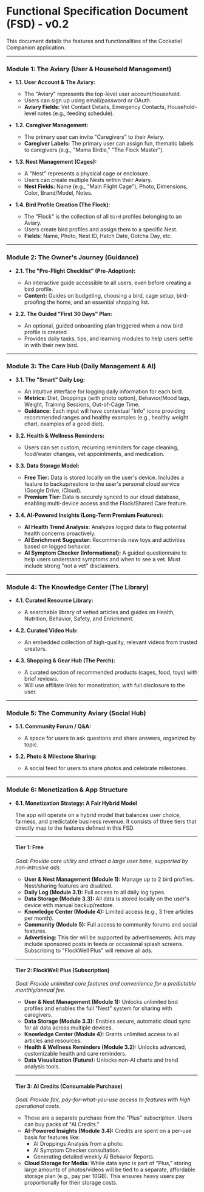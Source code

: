 # Functional Specification Document (FSD) - v0.2

This document details the features and functionalities of the Cockatiel Companion application.

---

### Module 1: The Aviary (User & Household Management)

*   **1.1. User Account & The Aviary:**
    *   The "Aviary" represents the top-level user account/household.
    *   Users can sign up using email/password or OAuth.
    *   **Aviary Fields:** Vet Contact Details, Emergency Contacts, Household-level notes (e.g., feeding schedule).

*   **1.2. Caregiver Management:**
    *   The primary user can invite "Caregivers" to their Aviary.
    *   **Caregiver Labels:** The primary user can assign fun, thematic labels to caregivers (e.g., "Mama Birdie," "The Flock Master").

*   **1.3. Nest Management (Cages):**
    *   A "Nest" represents a physical cage or enclosure.
    *   Users can create multiple Nests within their Aviary.
    *   **Nest Fields:** Name (e.g., "Main Flight Cage"), Photo, Dimensions, Color, Brand/Model, Notes.

*   **1.4. Bird Profile Creation (The Flock):**
    *   The "Flock" is the collection of all `Bird` profiles belonging to an Aviary.
    *   Users create bird profiles and assign them to a specific Nest.
    *   **Fields:** Name, Photo, Nest ID, Hatch Date, Gotcha Day, etc.

---

### Module 2: The Owner's Journey (Guidance)

*   **2.1. The "Pre-Flight Checklist" (Pre-Adoption):**
    *   An interactive guide accessible to all users, even before creating a bird profile.
    *   **Content:** Guides on budgeting, choosing a bird, cage setup, bird-proofing the home, and an essential shopping list.

*   **2.2. The Guided "First 30 Days" Plan:**
    *   An optional, guided onboarding plan triggered when a new bird profile is created.
    *   Provides daily tasks, tips, and learning modules to help users settle in with their new bird.

---

### Module 3: The Care Hub (Daily Management & AI)

*   **3.1. The "Smart" Daily Log:**
    *   An intuitive interface for logging daily information for each bird.
    *   **Metrics:** Diet, Droppings (with photo option), Behavior/Mood tags, Weight, Training Sessions, Out-of-Cage Time.
    *   **Guidance:** Each input will have contextual "info" icons providing recommended ranges and healthy examples (e.g., healthy weight chart, examples of a good diet).

*   **3.2. Health & Wellness Reminders:**
    *   Users can set custom, recurring reminders for cage cleaning, food/water changes, vet appointments, and medication.

*   **3.3. Data Storage Model:**
    *   **Free Tier:** Data is stored locally on the user's device. Includes a feature to backup/restore to the user's personal cloud service (Google Drive, iCloud).
    *   **Premium Tier:** Data is securely synced to our cloud database, enabling multi-device access and the Flock/Shared Care feature.

*   **3.4. AI-Powered Insights (Long-Term Premium Features):**
    *   **AI Health Trend Analysis:** Analyzes logged data to flag potential health concerns proactively.
    *   **AI Enrichment Suggester:** Recommends new toys and activities based on logged behavior.
    *   **AI Symptom Checker (Informational):** A guided questionnaire to help users understand symptoms and when to see a vet. Must include strong "not a vet" disclaimers.

---

### Module 4: The Knowledge Center (The Library)

*   **4.1. Curated Resource Library:**
    *   A searchable library of vetted articles and guides on Health, Nutrition, Behavior, Safety, and Enrichment.

*   **4.2. Curated Video Hub:**
    *   An embedded collection of high-quality, relevant videos from trusted creators.

*   **4.3. Shopping & Gear Hub (The Perch):**
    *   A curated section of recommended products (cages, food, toys) with brief reviews.
    *   Will use affiliate links for monetization, with full disclosure to the user.

---

### Module 5: The Community Aviary (Social Hub)

*   **5.1. Community Forum / Q&A:**
    *   A space for users to ask questions and share answers, organized by topic.

*   **5.2. Photo & Milestone Sharing:**
    *   A social feed for users to share photos and celebrate milestones.

---

### Module 6: Monetization & App Structure

*   **6.1. Monetization Strategy: A Fair Hybrid Model**
    
    The app will operate on a hybrid model that balances user choice, fairness, and predictable business revenue. It consists of three tiers that directly map to the features defined in this FSD.

    ---
    #### **Tier 1: Free**
    *Goal: Provide core utility and attract a large user base, supported by non-intrusive ads.*
    *   **User & Nest Management (Module 1):** Manage up to 2 bird profiles. Nest/sharing features are disabled.
    *   **Daily Log (Module 3.1):** Full access to all daily log types.
    *   **Data Storage (Module 3.3):** All data is stored locally on the user's device with manual backup/restore.
    *   **Knowledge Center (Module 4):** Limited access (e.g., 3 free articles per month).
    *   **Community (Module 5):** Full access to community forums and social features.
    *   **Advertising:** This tier will be supported by advertisements. Ads may include sponsored posts in feeds or occasional splash screens. Subscribing to "FlockWell Plus" will remove all ads.

    ---
    #### **Tier 2: FlockWell Plus (Subscription)**
    *Goal: Provide unlimited core features and convenience for a predictable monthly/annual fee.*
    *   **User & Nest Management (Module 1):** Unlocks unlimited bird profiles and enables the full "Nest" system for sharing with caregivers.
    *   **Data Storage (Module 3.3):** Enables secure, automatic cloud sync for all data across multiple devices.
    *   **Knowledge Center (Module 4):** Grants unlimited access to all articles and resources.
    *   **Health & Wellness Reminders (Module 3.2):** Unlocks advanced, customizable health and care reminders.
    *   **Data Visualization (Future):** Unlocks non-AI charts and trend analysis tools.

    ---
    #### **Tier 3: AI Credits (Consumable Purchase)**
    *Goal: Provide fair, pay-for-what-you-use access to features with high operational costs.*
    *   These are a separate purchase from the "Plus" subscription. Users can buy packs of "AI Credits."
    *   **AI-Powered Insights (Module 3.4):** Credits are spent on a per-use basis for features like:
        *   AI Droppings Analysis from a photo.
        *   AI Symptom Checker consultation.
        *   Generating detailed weekly AI Behavior Reports.
    *   **Cloud Storage for Media:** While data sync is part of "Plus," storing large amounts of photos/videos will be tied to a separate, affordable storage plan (e.g., pay per 10GB). This ensures heavy users pay proportionally for their storage costs.